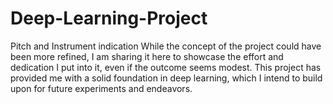 # Deep-Learning-Project
Pitch and Instrument indication 
While the concept of the project could have been more refined, I am sharing it here to showcase the effort and dedication I put into it, even if the outcome seems modest. This project has provided me with a solid foundation in deep learning, which I intend to build upon for future experiments and endeavors.
